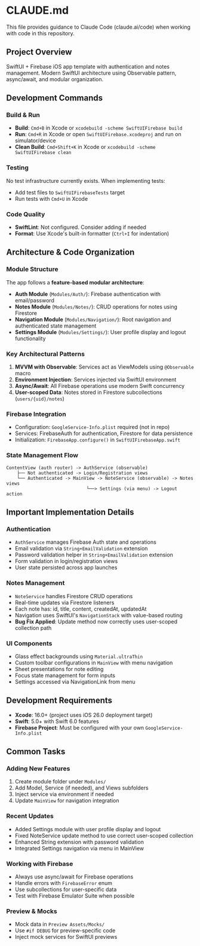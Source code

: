 # CLAUDE.md

This file provides guidance to Claude Code (claude.ai/code) when working with code in this repository.

## Project Overview
SwiftUI + Firebase iOS app template with authentication and notes management. Modern SwiftUI architecture using Observable pattern, async/await, and modular organization.

## Development Commands

### Build & Run
- **Build**: `Cmd+B` in Xcode or `xcodebuild -scheme SwiftUIFirebase build`
- **Run**: `Cmd+R` in Xcode or open `SwiftUIFirebase.xcodeproj` and run on simulator/device
- **Clean Build**: `Cmd+Shift+K` in Xcode or `xcodebuild -scheme SwiftUIFirebase clean`

### Testing
No test infrastructure currently exists. When implementing tests:
- Add test files to `SwiftUIFirebaseTests` target
- Run tests with `Cmd+U` in Xcode

### Code Quality
- **SwiftLint**: Not configured. Consider adding if needed
- **Format**: Use Xcode's built-in formatter (`Ctrl+I` for indentation)

## Architecture & Code Organization

### Module Structure
The app follows a **feature-based modular architecture**:
- **Auth Module** (`Modules/Auth/`): Firebase authentication with email/password
- **Notes Module** (`Modules/Notes/`): CRUD operations for notes using Firestore
- **Navigation Module** (`Modules/Navigation/`): Root navigation and authenticated state management
- **Settings Module** (`Modules/Settings/`): User profile display and logout functionality

### Key Architectural Patterns
1. **MVVM with Observable**: Services act as ViewModels using `@Observable` macro
2. **Environment Injection**: Services injected via SwiftUI environment
3. **Async/Await**: All Firebase operations use modern Swift concurrency
4. **User-scoped Data**: Notes stored in Firestore subcollections (`users/{uid}/notes`)

### Firebase Integration
- Configuration: `GoogleService-Info.plist` required (not in repo)
- Services: FirebaseAuth for authentication, Firestore for data persistence
- Initialization: `FirebaseApp.configure()` in `SwiftUIFirebaseApp.swift`

### State Management Flow
```
ContentView (auth router) -> AuthService (observable)
    ├── Not authenticated -> Login/Registration views
    └── Authenticated -> MainView -> NoteService (observable) -> Notes views
                              └──> Settings (via menu) -> Logout action
```

## Important Implementation Details

### Authentication
- `AuthService` manages Firebase Auth state and operations
- Email validation via `String+EmailValidation` extension
- Password validation helper in `String+EmailValidation` extension
- Form validation in login/registration views
- User state persisted across app launches

### Notes Management
- `NoteService` handles Firestore CRUD operations
- Real-time updates via Firestore listeners
- Each note has: id, title, content, createdAt, updatedAt
- Navigation uses SwiftUI's `NavigationStack` with value-based routing
- **Bug Fix Applied**: Update method now correctly uses user-scoped collection path

### UI Components
- Glass effect backgrounds using `Material.ultraThin`
- Custom toolbar configurations in `MainView` with menu navigation
- Sheet presentations for note editing
- Focus state management for form inputs
- Settings accessed via NavigationLink from menu

## Development Requirements
- **Xcode**: 16.0+ (project uses iOS 26.0 deployment target)
- **Swift**: 5.0+ with Swift 6.0 features
- **Firebase Project**: Must be configured with your own `GoogleService-Info.plist`

## Common Tasks

### Adding New Features
1. Create module folder under `Modules/`
2. Add Model, Service (if needed), and Views subfolders
3. Inject service via environment if needed
4. Update `MainView` for navigation integration

### Recent Updates
- Added Settings module with user profile display and logout
- Fixed NoteService update method to use correct user-scoped collection
- Enhanced String extension with password validation
- Integrated Settings navigation via menu in MainView

### Working with Firebase
- Always use async/await for Firebase operations
- Handle errors with `FirebaseError` enum
- Use subcollections for user-specific data
- Test with Firebase Emulator Suite when possible

### Preview & Mocks
- Mock data in `Preview Assets/Mocks/`
- Use `#if DEBUG` for preview-specific code
- Inject mock services for SwiftUI previews